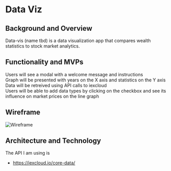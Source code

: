 # Data Viz

## Background and Overview
 Data-vis (name tbd) is a data visualization app that compares wealth statistics to stock market analytics.
 
## Functionality and MVPs
 Users will see a modal with a welcome message and instructions  
 Graph will be presented with years on the X axis and statistics on the Y axis  
 Data will be retreived using API calls to iexcloud  
 Users will be able to add data types by clicking on the checkbox and see its influence on market prices on the line graph
 
## Wireframe

![Wireframe](https://i.imgur.com/JPWybFa.png)

## Architecture and Technology

 The API I am using is 
  * https://iexcloud.io/core-data/

  
  
